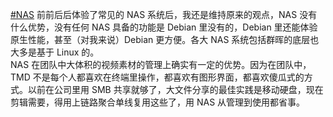 [#NAS](https://e5n.cc/tags/NAS) 前前后后体验了常见的 NAS 系统后，我还是维持原来的观点，NAS 没有什么优势，没有任何 NAS 具备的功能是 Debian 里没有的，Debian 里还能体验原生性能，甚至（对我来说）Debian 更方便。各大 NAS 系统包括群晖的底层也大多是基于 Linux 的。  
NAS 在团队中大体积的视频素材的管理上确实有一定的优势。因为在团队中，TMD 不是每个人都喜欢在终端里操作，都喜欢有图形界面，都喜欢傻瓜式的方式。以前在公司里用 SMB 共享就够了，大文件分享的最佳实践是移动硬盘，现在剪辑需要，得用上链路聚合单线复用这些了，用 NAS 从管理到使用都省事。

